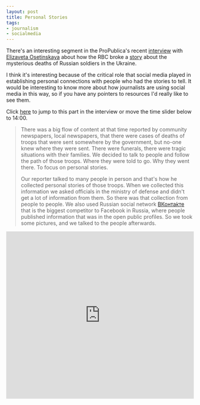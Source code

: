 ```yaml
---
layout: post
title: Personal Stories
tags:
- journalism
- socialmedia
---
```



There's an interesting segment in the ProPublica's recent
[interview](https://www.propublica.org/podcast/item/the-breakthrough-what-american-journalists-can-learn-reporting-under-putin)
with [Elizaveta
Osetinskaya](https://en.wikipedia.org/wiki/Yelizaveta_Osetinskaya) about how the
RBC broke a
[story](http://www.rbc.ru/politics/02/10/2014/542c0dcfcbb20f5d06c1d87a) about
the mysterious deaths of Russian soldiers in the Ukraine.

I think it's interesting because of the critical role that social media played
in establishing personal connections with people who had the stories to tell. It
would be interesting to know more about how journalists are using social media
in this way, so if you have any pointers to resources I'd really like to see
them.

Click <a
href="https://soundcloud.com/propublica/the-breakthrough-what-american-journalists-can-learn-from-reporting-under-putin#t=13:56">here</a>
to jump to this part in the interview or move the time slider below to 14:00. 

> There was a big flow of content at that time reported by community
> newspapers, local newspapers, that there were cases of deaths of 
> troops that were sent somewhere by the government, but no-one knew 
> where they were sent. There were funerals, there were tragic situations
> with their families. We decided to talk to people and follow the path of
> those troops. Where they were told to go. Why they went there. To focus 
> on personal stories. 
>
> Our reporter talked to many people in person and that's how he 
> collected personal stories of those troops. When we collected this 
> information we asked officials in the ministry of defense and didn't
> get a lot of information from them. So there was that collection from 
> people to people. We also used Russian social network <a href="https://en.wikipedia.org/wiki/VK_(social_networking)">ВКонта́кте</a>
> that is the biggest competitor to Facebook in Russia, where people 
> published information that was in the open public profiles. So we
> took some pictures, and we talked to the people afterwards.

<iframe width="100%" height="450" scrolling="no" frameborder="no" src="https://w.soundcloud.com/player/?url=https%3A//api.soundcloud.com/tracks/305836853&amp;auto_play=false&amp;hide_related=false&amp;show_comments=true&amp;show_user=true&amp;show_reposts=false&amp;visual=true#t=13:56"></iframe>

